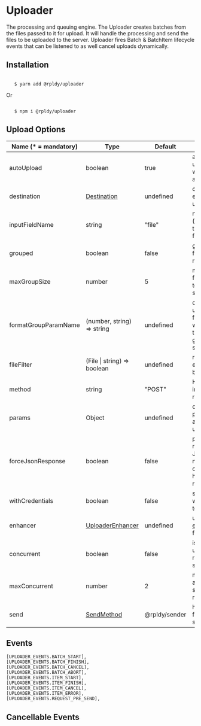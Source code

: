 # Uploader

The processing and queuing engine.
The Uploader creates batches from the files passed to it for upload. 
It will handle the processing and send the files to be uploaded to the server.
Uploader fires Batch & BatchItem lifecycle events that can be listened to as well cancel uploads dynamically. 


## Installation

```shell

   $ yarn add @rpldy/uploader
``` 

Or 

```shell

   $ npm i @rpldy/uploader
```

## Upload Options

| Name (* = mandatory) | Type          | Default       | Description  
| --------------       | ------------- | ------------- | -------------
| autoUpload           | boolean       | true          | automatically upload files when they are added 
| destination          | [Destination](../../shared/src/types.js#L7)   | undefined     | configure the end-point to upload to
| inputFieldName       | string        | "file"        | name (attribute) of the file input field
| grouped              | boolean       | false         | group multiple files in a single request 
| maxGroupSize         | number        | 5             | maximum of files to group together in a single request 
| formatGroupParamName | (number, string) => string | undefined | determine the upload request field name when more than file is grouped in a single upload
| fileFilter           | (File &#124; string) => boolean | undefined | return false to exclude from batch
| method               | string        | "POST"        | HTTP method in upload request
| params               | Object        | undefined     | collection of params to pass along with the upload
| forceJsonResponse    | boolean       | false         | parse server response as JSON even if no JSON content-type header received            
| withCredentials      | boolean       | false         | set XHR withCredentials to true
| enhancer             | [UploaderEnhancer](../../uploader/src/types.js#L37) | undefined    | uploader [enhancer](../../../README.md#enhancer) function
| concurrent           | boolean       | false          | issue multiple upload requests simultaneously
| maxConcurrent        | number        | 2              | maximum allowed simultaneous requests
| send                 | [SendMethod](../../shared/src/types.js#L100) | @rpldy/sender | how to send files to the server



## Events

	[UPLOADER_EVENTS.BATCH_START],
    [UPLOADER_EVENTS.BATCH_FINISH],
    [UPLOADER_EVENTS.BATCH_CANCEL],
    [UPLOADER_EVENTS.BATCH_ABORT],
    [UPLOADER_EVENTS.ITEM_START],
    [UPLOADER_EVENTS.ITEM_FINISH],
    [UPLOADER_EVENTS.ITEM_CANCEL],
    [UPLOADER_EVENTS.ITEM_ERROR],
    [UPLOADER_EVENTS.REQUEST_PRE_SEND],

## Cancellable Events
